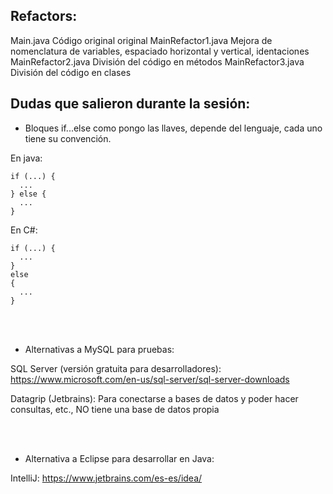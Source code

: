 ## Refactors:

Main.java               Código original original
MainRefactor1.java      Mejora de nomenclatura de variables, espaciado horizontal y vertical, identaciones
MainRefactor2.java      División del código en métodos
MainRefactor3.java      División del código en clases


## Dudas que salieron durante la sesión:

- Bloques if...else como pongo las llaves, depende del lenguaje, cada uno tiene su convención.

En java:
```
if (...) {
  ...
} else {
  ...
}
```

En C#:
```
if (...) {   
  ...   
} 
else 
{
  ...
}
```

<br/><br/>
- Alternativas a MySQL para pruebas:

SQL Server (versión gratuita para desarrolladores):
https://www.microsoft.com/en-us/sql-server/sql-server-downloads

Datagrip (Jetbrains):
Para conectarse a bases de datos y poder hacer consultas, etc., NO tiene una base de datos propia

<br/><br/>
- Alternativa a Eclipse para desarrollar en Java:

IntelliJ:
https://www.jetbrains.com/es-es/idea/

<br/><br/>
